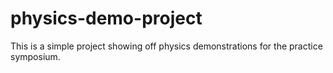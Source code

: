 # physics-demo-project
This is a simple project showing off physics demonstrations for the practice symposium.
